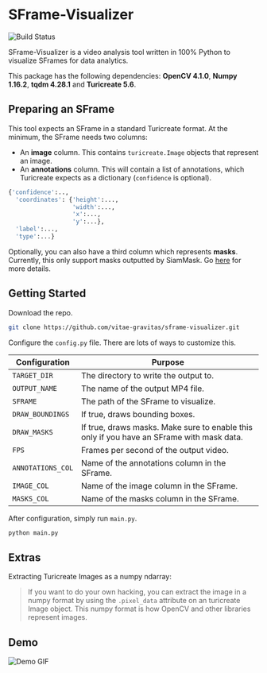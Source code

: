 # SFrame-Visualizer

![Build Status](https://travis-ci.org/joemccann/dillinger.svg?branch=master)

SFrame-Visualizer is a video analysis tool written in 100%  Python to visualize SFrames for data analytics.

This package has the following dependencies: **OpenCV 4.1.0**, **Numpy 1.16.2**, **tqdm 4.28.1** and **Turicreate 5.6**.


## Preparing an SFrame 

This tool expects an SFrame in a standard Turicreate format. At the minimum, the SFrame needs two columns: 

 - An **image** column. This contains `turicreate.Image` objects that represent an image. 
 - An **annotations** column. This will contain a list of annotations, which Turicreate expects as a dictionary (`confidence` is optional).
```python
{'confidence':..,
  'coordinates': {'height':...,
                  'width':...,
                  'x':...,
                  'y':...},
  'label':...,
  'type':...}
```

Optionally, you can also have a third column which represents **masks**. Currently, this only support masks outputted by SiamMask. Go [here](https://github.com/foolwood/SiamMask) for more details.

## Getting Started

Download the repo.

```bash 
git clone https://github.com/vitae-gravitas/sframe-visualizer.git
```

Configure the `config.py` file. There are lots of ways to customize this.

| Configuration     | Purpose           
| -------------    |-------------| 
| `TARGET_DIR`       | The directory to write the output to. | 
| `OUTPUT_NAME`      | The name of the output MP4 file.    |  
| `SFRAME` | The path of the SFrame to visualize. |  
| `DRAW_BOUNDINGS` |If true, draws bounding boxes.|  
| `DRAW_MASKS` |If true, draws masks. Make sure to enable this only if you have an SFrame with mask data.|  
| `FPS` |Frames per second of the output video.|  
| `ANNOTATIONS_COL` |Name of the annotations column in the SFrame.|  
| `IMAGE_COL` |Name of the image column in the SFrame.|  
| `MASKS_COL` |Name of the masks column in the SFrame.|  

After configuration, simply run `main.py`.
```bash
python main.py
```
## Extras
Extracting Turicreate Images as a numpy ndarray:
> If you want to do your own hacking, you can extract the image in a numpy format by using the `.pixel_data` attribute on an turicreate Image object. This numpy format is how OpenCV and other libraries represent images.

## Demo
![Demo GIF](https://github.com/vitae-gravitas/sframe-visualizer/blob/master/README/demo.gif)

